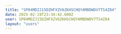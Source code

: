 ```yaml
---
title: "SP04MDZJ15DZHFXZV6ZKHSCHQYAMBDWDV7TS4Z84"
date: 2025-02-19T23:34:42.600Z
user: SP04MDZJ15DZHFXZV6ZKHSCHQYAMBDWDV7TS4Z84
layout: "users"
---
```

    